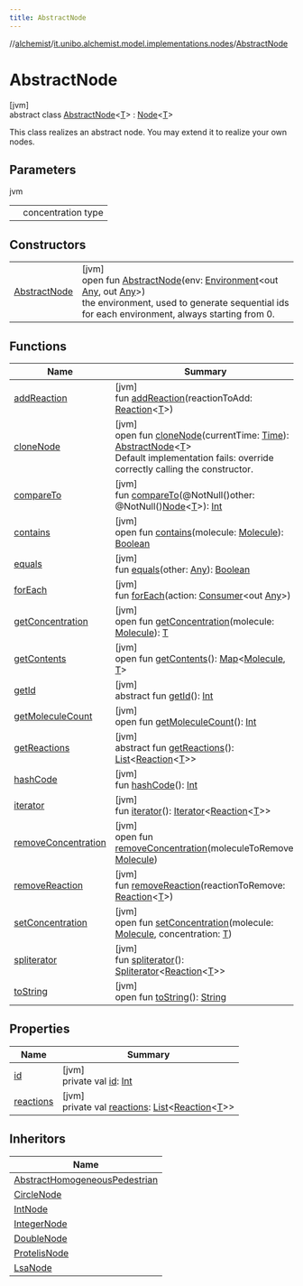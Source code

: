 ```yaml
---
title: AbstractNode
---
```

//[alchemist](../../../index.html)/[it.unibo.alchemist.model.implementations.nodes](../index.html)/[AbstractNode](index.html)



# AbstractNode



[jvm]\
abstract class [AbstractNode](index.html)<[T](index.html)> : [Node](../../it.unibo.alchemist.model.interfaces/-node/index.html)<[T](../../it.unibo.alchemist.model.implementations.layers/-uniform-layer/index.html)> 

This class realizes an abstract node. You may extend it to realize your own nodes.



## Parameters


jvm

| | |
|---|---|
| <T> | concentration type |



## Constructors


| | |
|---|---|
| [AbstractNode](-abstract-node.html) | [jvm]<br>open fun [AbstractNode](-abstract-node.html)(env: [Environment](../../it.unibo.alchemist.model.interfaces/-environment/index.html)<out [Any](https://kotlinlang.org/api/latest/jvm/stdlib/kotlin/-any/index.html), out [Any](https://kotlinlang.org/api/latest/jvm/stdlib/kotlin/-any/index.html)>)<br>the environment, used to generate sequential ids for each environment, always starting from 0. |


## Functions


| Name | Summary |
|---|---|
| [addReaction](add-reaction.html) | [jvm]<br>fun [addReaction](add-reaction.html)(reactionToAdd: [Reaction](../../it.unibo.alchemist.model.interfaces/-reaction/index.html)<[T](../../it.unibo.alchemist.model.implementations.layers/-uniform-layer/index.html)>) |
| [cloneNode](clone-node.html) | [jvm]<br>open fun [cloneNode](clone-node.html)(currentTime: [Time](../../it.unibo.alchemist.model.interfaces/-time/index.html)): [AbstractNode](index.html)<[T](../../it.unibo.alchemist.model.implementations.layers/-uniform-layer/index.html)><br>Default implementation fails: override correctly calling the constructor. |
| [compareTo](compare-to.html) | [jvm]<br>fun [compareTo](compare-to.html)(@NotNull()other: @NotNull()[Node](../../it.unibo.alchemist.model.interfaces/-node/index.html)<[T](../../it.unibo.alchemist.model.implementations.layers/-uniform-layer/index.html)>): [Int](https://kotlinlang.org/api/latest/jvm/stdlib/kotlin/-int/index.html) |
| [contains](contains.html) | [jvm]<br>open fun [contains](contains.html)(molecule: [Molecule](../../it.unibo.alchemist.model.interfaces/-molecule/index.html)): [Boolean](https://kotlinlang.org/api/latest/jvm/stdlib/kotlin/-boolean/index.html) |
| [equals](equals.html) | [jvm]<br>fun [equals](equals.html)(other: [Any](https://kotlinlang.org/api/latest/jvm/stdlib/kotlin/-any/index.html)): [Boolean](https://kotlinlang.org/api/latest/jvm/stdlib/kotlin/-boolean/index.html) |
| [forEach](for-each.html) | [jvm]<br>fun [forEach](for-each.html)(action: [Consumer](https://docs.oracle.com/javase/8/docs/api/java/util/function/Consumer.html)<out [Any](https://kotlinlang.org/api/latest/jvm/stdlib/kotlin/-any/index.html)>) |
| [getConcentration](get-concentration.html) | [jvm]<br>open fun [getConcentration](get-concentration.html)(molecule: [Molecule](../../it.unibo.alchemist.model.interfaces/-molecule/index.html)): [T](../../it.unibo.alchemist.model.implementations.layers/-uniform-layer/index.html) |
| [getContents](get-contents.html) | [jvm]<br>open fun [getContents](get-contents.html)(): [Map](https://docs.oracle.com/javase/8/docs/api/java/util/Map.html)<[Molecule](../../it.unibo.alchemist.model.interfaces/-molecule/index.html), [T](../../it.unibo.alchemist.model.implementations.layers/-uniform-layer/index.html)> |
| [getId](../../it.unibo.alchemist.model.interfaces/-node/get-id.html) | [jvm]<br>abstract fun [getId](../../it.unibo.alchemist.model.interfaces/-node/get-id.html)(): [Int](https://kotlinlang.org/api/latest/jvm/stdlib/kotlin/-int/index.html) |
| [getMoleculeCount](get-molecule-count.html) | [jvm]<br>open fun [getMoleculeCount](get-molecule-count.html)(): [Int](https://kotlinlang.org/api/latest/jvm/stdlib/kotlin/-int/index.html) |
| [getReactions](../../it.unibo.alchemist.model.interfaces/-node/get-reactions.html) | [jvm]<br>abstract fun [getReactions](../../it.unibo.alchemist.model.interfaces/-node/get-reactions.html)(): [List](https://docs.oracle.com/javase/8/docs/api/java/util/List.html)<[Reaction](../../it.unibo.alchemist.model.interfaces/-reaction/index.html)<[T](../../it.unibo.alchemist.model.implementations.layers/-uniform-layer/index.html)>> |
| [hashCode](hash-code.html) | [jvm]<br>fun [hashCode](hash-code.html)(): [Int](https://kotlinlang.org/api/latest/jvm/stdlib/kotlin/-int/index.html) |
| [iterator](iterator.html) | [jvm]<br>fun [iterator](iterator.html)(): [Iterator](https://docs.oracle.com/javase/8/docs/api/java/util/Iterator.html)<[Reaction](../../it.unibo.alchemist.model.interfaces/-reaction/index.html)<[T](../../it.unibo.alchemist.model.implementations.layers/-uniform-layer/index.html)>> |
| [removeConcentration](remove-concentration.html) | [jvm]<br>open fun [removeConcentration](remove-concentration.html)(moleculeToRemove: [Molecule](../../it.unibo.alchemist.model.interfaces/-molecule/index.html)) |
| [removeReaction](remove-reaction.html) | [jvm]<br>fun [removeReaction](remove-reaction.html)(reactionToRemove: [Reaction](../../it.unibo.alchemist.model.interfaces/-reaction/index.html)<[T](../../it.unibo.alchemist.model.implementations.layers/-uniform-layer/index.html)>) |
| [setConcentration](set-concentration.html) | [jvm]<br>open fun [setConcentration](set-concentration.html)(molecule: [Molecule](../../it.unibo.alchemist.model.interfaces/-molecule/index.html), concentration: [T](../../it.unibo.alchemist.model.implementations.layers/-uniform-layer/index.html)) |
| [spliterator](spliterator.html) | [jvm]<br>fun [spliterator](spliterator.html)(): [Spliterator](https://docs.oracle.com/javase/8/docs/api/java/util/Spliterator.html)<[Reaction](../../it.unibo.alchemist.model.interfaces/-reaction/index.html)<[T](../../it.unibo.alchemist.model.implementations.layers/-uniform-layer/index.html)>> |
| [toString](to-string.html) | [jvm]<br>open fun [toString](to-string.html)(): [String](https://docs.oracle.com/javase/8/docs/api/java/lang/String.html) |


## Properties


| Name | Summary |
|---|---|
| [id](id.html) | [jvm]<br>private val [id](id.html): [Int](https://kotlinlang.org/api/latest/jvm/stdlib/kotlin/-int/index.html) |
| [reactions](reactions.html) | [jvm]<br>private val [reactions](reactions.html): [List](https://docs.oracle.com/javase/8/docs/api/java/util/List.html)<[Reaction](../../it.unibo.alchemist.model.interfaces/-reaction/index.html)<[T](../../it.unibo.alchemist.model.implementations.layers/-uniform-layer/index.html)>> |


## Inheritors


| Name |
|---|
| [AbstractHomogeneousPedestrian](../-abstract-homogeneous-pedestrian/index.html) |
| [CircleNode](../-circle-node/index.html) |
| [IntNode](../-int-node/index.html) |
| [IntegerNode](../-integer-node/index.html) |
| [DoubleNode](../-double-node/index.html) |
| [ProtelisNode](../-protelis-node/index.html) |
| [LsaNode](../-lsa-node/index.html) |

